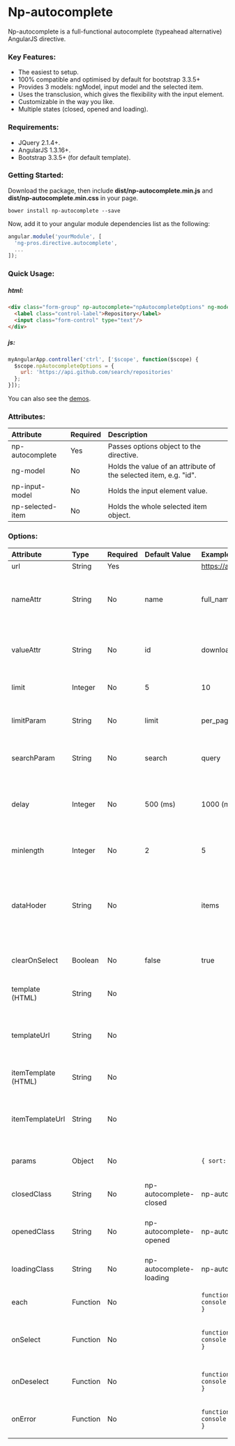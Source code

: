 # Np-autocomplete
Np-autocomplete is a full-functional autocomplete (typeahead alternative) AngularJS directive.

### Key Features:
- The easiest to setup.
- 100% compatible and optimised by default for bootstrap 3.3.5+
- Provides 3 models: ngModel, input model and the selected item.
- Uses the transclusion, which gives the flexibility with the input element.
- Customizable in the way you like.
- Multiple states (closed, opened and loading).

### Requirements:
- JQuery 2.1.4+.
- AngularJS 1.3.16+.
- Bootstrap 3.3.5+ (for default template).

### Getting Started:
Download the package, then include **dist/np-autocomplete.min.js** and **dist/np-autocomplete.min.css** in your page.
```
bower install np-autocomplete --save
```
Now, add it to your angular module dependencies list as the following:
```js
angular.module('yourModule', [
  'ng-pros.directive.autocomplete',
  ...
]);
```

### Quick Usage:
##### html:
```html
<div class="form-group" np-autocomplete="npAutocompleteOptions" ng-model="repoID">
  <label class="control-label">Repository</label>
  <input class="form-control" type="text"/>
</div>
```
##### js:
```js
myAngularApp.controller('ctrl', ['$scope', function($scope) {
  $scope.npAutocompleteOptions = {
    url: 'https://api.github.com/search/repositories'
  };
}]);
```
You can also see the [demos](http://ng-pros.github.io/np-autocomplete/demos.html).

### Attributes:
Attribute | Required | Description
:-------- | :------- | :----------
np-autocomplete | Yes | Passes options object to the directive.
ng-model | No | Holds the value of an attribute of the selected item, e.g. "id".
np-input-model | No | Holds the input element value.
np-selected-item | No  | Holds the whole selected item object.

### Options:
Attribute | Type | Required | Default Value | Example | Description
:-------- | :--- | :------- | :------------ | :------ | :----------
url | String | Yes |  | https://api.github.com/search/repositories | Data source url.
nameAttr | String | No | name | full_name | Defines the attribute which will be shown in the list (usually, it is the search field).
valueAttr | String | No | id | downloads_url | Defines the attribute which will be assigned to the ng-model attribute.
limit | Integer | No | 5 | 10 | Sets the value of the limit query param.
limitParam | String | No | limit | per_page | Query param holds the limit value in requests.
searchParam | String | No | search | query | Query param holds the search text in requests.
delay | Integer | No | 500 (ms) | 1000 (ms) | Time in milliseconds which delays request after changing the search text.
minlength | Integer | No | 2 | 5 | The minimum length of string required before start searching.
dataHoder | String | No |  | items | The name of the field in the retrieved data which holds the array of objects those will be used for the autocomplete.
clearOnSelect | Boolean | No | false | true | Either clear the search text after selecting an item or not.
template (HTML) | String | No |  |  | Overrides the default template.
templateUrl | String | No |  |  | Gets template with $templateCache to overrides the default template.
itemTemplate (HTML) | String | No |  |  | Overrides the default template of the list item.
itemTemplateUrl | String | No |  |  | Gets template with $templateCache to overrides the default template of the list item.
params | Object | No |  | `{ sort: 'stars' }` | Extra params to send with each request.
closedClass | String | No | np-autocomplete-closed | np-autocomplete-closed closed1 | Class(es) to be added to directive in 'closed' state.
openedClass | String | No | np-autocomplete-opened | np-autocomplete-opened opened1 | Class(es) to be added to directive in 'opened' state.
loadingClass | String | No | np-autocomplete-loading | np-autocomplete-loading loading1 | Class(es) to be added to directive in 'loading' state.
each | Function | No |  | `function(item) {`<br>`console.log(item);`<br>`}` | Iterates over elements of retrived data.
onSelect | Function | No |  | `function(item) {`<br>`console.log(item);`<br>`}` | A callback function called when a selection is made.
onDeselect |Function | No |  | `function() {`<br>`console.log('Lost selection');`<br>`}` | A callback function called when the selection is lost.
onError | Function | No |  | `function(errorData) {`<br>`console.log(errorData);`<br>`}` | A callback function called when an error occurred.
